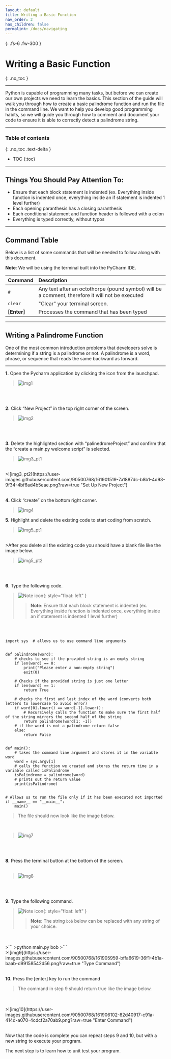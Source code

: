 ```yaml
---
layout: default
title: Writing a Basic Function
nav_order: 2
has_children: false
permalink: /docs/navigating
---
```


{: .fs-6 .fw-300 }

# Writing a Basic Function
{: .no_toc }

---

Python is capable of programming many tasks, but before we can create our own projects we need to learn the basics. This section of the guide will walk you through how to create a basic palindrome function and run the file in the command line. We want to help you develop good programming habits, so we will guide you through how to comment and document your code to ensure it is able to correctly detect a palindrome string.

---

### Table of contents
{: .no_toc .text-delta }
* TOC
{:toc}

---

## Things You Should Pay Attention To:

* Ensure that each block statement is indented (ex. Everything inside function is indented once, everything inside an if statement is indented 1 level further)
* Each opening paranthesis has a closing paranthesis
* Each conditional statement and function header is followed with a colon
* Everything is typed correctly, without typos

---

## Command Table

Below is a list of some commands that will be needed to follow along with this document.

**Note**: We will be using the terminal built into the PyCharm IDE.

| Command         | Description                                                                                             |
| :--------       | :------------------------------------------------------------------------------------------------------ |
| `#`             | Any text after an octothorpe (pound symbol) will be a comment, therefore it will not be executed        |
| `clear`         | "Clear" your terminal screen.                                                                           |
| **[Enter]**     | Processes the command that has been typed                                                               |

---

## Writing a Palindrome Function

One of the most common introduction problems that developers solve is determining if a string is a palindrome or not. A palindrome is a word, phrase, or sequence that reads the same backward as forward.

---

**1.** Open the Pycharm application by clicking the icon from the launchpad.

>![img1](https://user-images.githubusercontent.com/90500768/161899986-b0b0c2b5-2736-41b2-9986-287a625c7551.png?raw=true "PyCharm")
<br />
<br />

**2.** Click “New Project” in the top right corner of the screen.

>![img2](https://user-images.githubusercontent.com/90500768/161901139-48deb548-5d2e-462d-a249-3b3003eee5a2.png?raw=true "Creating New Project")
<br />
<br />

**3.** Delete the highlighted section with “palinedromeProject” and confirm that the “create a main.py welcome script” is selected.

>![img3_pt1](https://user-images.githubusercontent.com/90500768/161901437-1346111d-1d50-4d18-a2f1-8293cb180ddd.png?raw=true "Set uUp New Project")
<br />
>![img3_pt2](https://user-images.githubusercontent.com/90500768/161901519-7a1887dc-b8b1-4d93-9f34-4bf6ad4b5eae.png?raw=true "Set Up New Project")
<br />
<br />

**4.** Click “create” on the bottom right corner.

>![img4](https://user-images.githubusercontent.com/90500768/161901721-ddbae822-d61c-4c63-a136-70f91b710d20.png?raw=true "Create New Project")

**5.** Highlight and delete the existing code to start coding from scratch.

>![img5_pt1](https://user-images.githubusercontent.com/90500768/161901865-3b5a37a9-3e38-4306-804c-221c7b697bb2.png?raw=true "Delete Existing Code")

<br />
>After you delete all the existing code you should have a blank file like the image below.
<br />

>![img5_pt2](https://user-images.githubusercontent.com/90500768/161902193-181f557f-6e35-40dd-be20-3b4ff7dcf792.png?raw=true "Empty File")

<br />
<br />

**6.** Type the following code.

>![Note icon](https://github.com/dl90/linux-basics/blob/gh-pages/docs/images/icons/note.png?raw=true "Note"){: style="float: left" }
>> **Note**: Ensure that each block statement is indented (ex. Everything inside function is indented once, everything inside an if statement is indented 1 level further)
<br />
<br />

~~~
import sys  # allows us to use command line arguments


def palindrome(word):
    # checks to see if the provided string is an empty string
    if len(word) == 0:
        print("Please enter a non-empty string")
        exit(0)

    # Checks if the provided string is just one letter
    if len(word) == 1:
        return True

    # checks the first and last index of the word (converts both letters to lowercase to avoid error)
    if word[0].lower() == word[-1].lower():
        # Recursively calls the function to make sure the first half of the string mirrors the second half of the string
        return palindrome(word[1: -1])
    # if the word is not a palindrome return false
    else:
        return False


def main():
    # takes the command line argument and stores it in the variable word
    word = sys.argv[1]
    # calls the function we created and stores the return time in a variable called isPalindrome
    isPalindrome = palindrome(word)
    # prints out the return value
    print(isPalindrome)


# Allows us to run the file only if it has been executed not imported
if __name__ == "__main__":
    main()

~~~

>The file should now look like the image below.
<br />

>![img7](https://user-images.githubusercontent.com/90500768/161904702-c28a9bf6-6f68-476e-becc-9f5d6964727e.png?raw=true "Completed Code")

<br />
<br />

**8.** Press the terminal button at the bottom of the screen.
<br />
<br />
>![img8](https://user-images.githubusercontent.com/90500768/161905803-f880011b-0aab-439c-aac1-9284e71c95b8.png?raw=true "Open Terminal")

<br />
<br />

**9.** Type the following command.
<br />
>![Note icon](https://github.com/dl90/linux-basics/blob/gh-pages/docs/images/icons/note.png?raw=true "Note"){: style="float: left" }
>> **Note**: The string `bob` below can be replaced with any string of your choice.
<br />
<br />
>```
>python main.py bob
>```

<br />
>![img9](https://user-images.githubusercontent.com/90500768/161905959-bffa6619-36f1-4b1a-baab-d99158542d56.png?raw=true "Type Command")

<br />
<br />

**10.** Press the [enter] key to run the command
>The command in step 9 should return true like the image below.
<br />
<br />
>![img10](https://user-images.githubusercontent.com/90500768/161906102-82d40917-c91a-414d-a070-4cdcf2a70ab9.png?raw=true "Enter Command")

<br />
<br />

Now that the code is complete you can repeat steps 9 and 10, but with a new string to execute your program.

The next step is to learn how to unit test your program.
